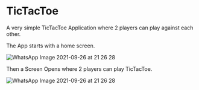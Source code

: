 # TicTacToe
A very simple TicTacToe Application where 2 players can play against each other. 


The App starts with a home screen. 


![WhatsApp Image 2021-09-26 at 21 26 28](https://user-images.githubusercontent.com/60402647/134815528-6b01e974-0340-4a6b-95d2-600935a43194.jpeg)


Then a Screen Opens where 2 players can play TicTacToe.


![WhatsApp Image 2021-09-26 at 21 26 28](https://user-images.githubusercontent.com/60402647/134815514-b846d02e-1637-4f83-af96-65fe77a195eb.jpeg)
